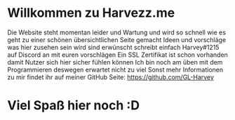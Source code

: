 # Willkommen zu Harvezz.me
Die Website steht momentan leider und Wartung und wird so schnell wie es geht zu einer schönen übersichtlichen Seite gemacht
Ideen und vorschläge was hier zusehen sein wird sind erwünscht schreibt einfach Harvey#1215 auf Discord an mit euren vorschlägen
Ein SSL Zertifikat ist schon vorhanden damit Nutzer sich hier sicher fühlen können
Ich bin noch am üben mit dem Programmieren deswegen erwartet nicht zu viel
Sonst mehr Informationen zu mir findet ihr auf meiner GitHub Seite: https://github.com/GL-Harvey
# Viel Spaß hier noch :D
